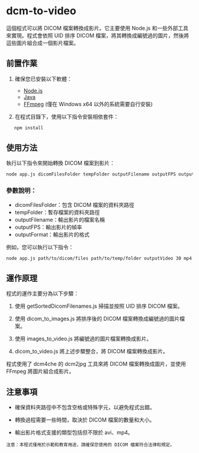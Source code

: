 # dcm-to-video

這個程式可以將 DICOM 檔案轉換成影片。它主要使用 Node.js 和一些外部工具來實現。程式會依照 UID 排序 DICOM 檔案，將其轉換成編號過的圖片，然後將這些圖片組合成一個影片檔案。

## 前置作業

1. 確保您已安裝以下軟體：
   - [Node.js](https://nodejs.org/)
   - [Java](https://www.java.com/)
   - [FFmpeg](https://ffmpeg.org/) (僅在 Windows x64 以外的系統需要自行安裝)

2. 在程式目錄下，使用以下指令安裝相依套件：
```bash
   npm install
```

## 使用方法
執行以下指令來開始轉換 DICOM 檔案到影片：
```bash
node app.js dicomFilesFolder tempFolder outputFilename outputFPS outputFormat
```
### 參數說明：
- dicomFilesFolder：包含 DICOM 檔案的資料夾路徑
- tempFolder：暫存檔案的資料夾路徑
- outputFilename：輸出影片的檔案名稱
- outputFPS：輸出影片的幀率
- outputFormat：輸出影片的格式

例如，您可以執行以下指令：
```bash
node app.js path/to/dicom/files path/to/temp/folder outputVideo 30 mp4
```

## 運作原理
程式的運作主要分為以下步驟：

1. 使用 getSortedDicomFilenames.js 掃描並按照 UID 排序 DICOM 檔案。

2. 使用 dicom_to_images.js 將排序後的 DICOM 檔案轉換成編號過的圖片檔案。

3. 使用 images_to_video.js 將編號過的圖片檔案轉換成影片。

4. dicom_to_video.js 將上述步驟整合，將 DICOM 檔案轉換成影片。

程式使用了 dcm4che 的 dcm2jpg 工具來將 DICOM 檔案轉換成圖片，並使用 FFmpeg 將圖片組合成影片。

## 注意事項
- 確保資料夾路徑中不包含空格或特殊字元，以避免程式出錯。

- 轉換過程需要一些時間，取決於 DICOM 檔案的數量和大小。

- 輸出影片格式支援的類型包括但不限於 avi、mp4。

```
注意：本程式僅用於示範和教育用途，請確保您使用的 DICOM 檔案符合法律和規定。
```
